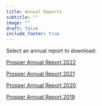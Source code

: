 ```yaml
---
title: Annual Reports
subtitle: ""
image: ""
draft: false
include_footer: true
---
```

Select an annual report to download:

<!-- Add a new one at the top here -->

<div class="report-card">
    <a href="/Prosper Annual Report 2022.pdf">
        <i class="report-icon fa fa-file-text fa-2x"></i>
        <p class="report-title">Prosper Annual Report 2022</p>
    </a>
</div>

<div class="report-card">
    <a href="/Prosper-Annual-Report-2021.pdf">
        <i class="report-icon fa fa-file-text fa-2x"></i>
        <p class="report-title">Prosper Annual Report 2021</p>
    </a>
</div>

<div class="report-card">
    <a href="/Prosper-Annual-Report-2020.pdf">
        <i class="report-icon fa fa-file-text fa-2x"></i>
        <p class="report-title">Prosper Annual Report 2020</p>
    </a>
</div>

<div class="report-card">
    <a href="/Prosper-Annual-Report-2019.pdf">
        <i class="report-icon fa fa-file-text fa-2x"></i>
        <p class="report-title">Prosper Annual Report 2019</p>
    </a>
</div>
